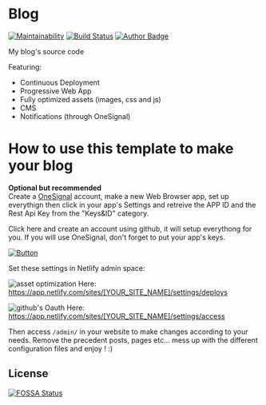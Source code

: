 # Blog
[![Maintainability](https://api.codeclimate.com/v1/badges/de96f52fc4c398710a1a/maintainability)](https://codeclimate.com/github/Kakise/Blog/maintainability)
[![Build Status](https://travis-ci.org/Kakise/Blog.svg?branch=master)](https://travis-ci.org/Kakise/Blog)
[![Author Badge](https://img.shields.io/badge/Author-Kakise-red.svg?style=flat-square)](https://kakise.me)

My blog's source code

Featuring:
  - Continuous Deployment
  - Progressive Web App
  - Fully optimized assets (images, css and js)
  - CMS
  - Notifications (through OneSignal)

# How to use this template to make your blog
**Optional but recommended**  
Create a [OneSignal](https://onesignal.com/) account, make a new Web Browser app, set up everythign then click in your app's Settings and retreive the APP ID and the Rest Api Key from the "Keys&ID" category.

Click here and create an account using github, it will setup everythong for you. If you will use OneSignal, don't forget to put your app's keys.

[![Button](https://www.netlify.com/img/deploy/button.svg)](https://app.netlify.com/start/deploy?repository=https://github.com/Kakise/Blog)


Set these settings in Netlify admin space:

![asset optimization](https://www.awesomescreenshot.com/upload//229540/d073534f-a123-45f4-67f7-7cf4f9480bbc.png)
Here: https://app.netlify.com/sites/[YOUR_SITE_NAME]/settings/deploys

![github's Oauth](https://www.awesomescreenshot.com/upload//229540/2e23faef-10f0-42cb-55a8-c74037ffa1e8.png)
Here: https://app.netlify.com/sites/[YOUR_SITE_NAME]/settings/access

Then access `/admin/` in your website to make changes according to your needs. Remove the precedent posts, pages etc... mess up with the different configuration files and enjoy ! :)

## License
[![FOSSA Status](https://app.fossa.io/api/projects/git%2Bgithub.com%2FKakise%2FBlog.svg?type=large)](https://app.fossa.io/projects/git%2Bgithub.com%2FKakise%2FBlog?ref=badge_large)
